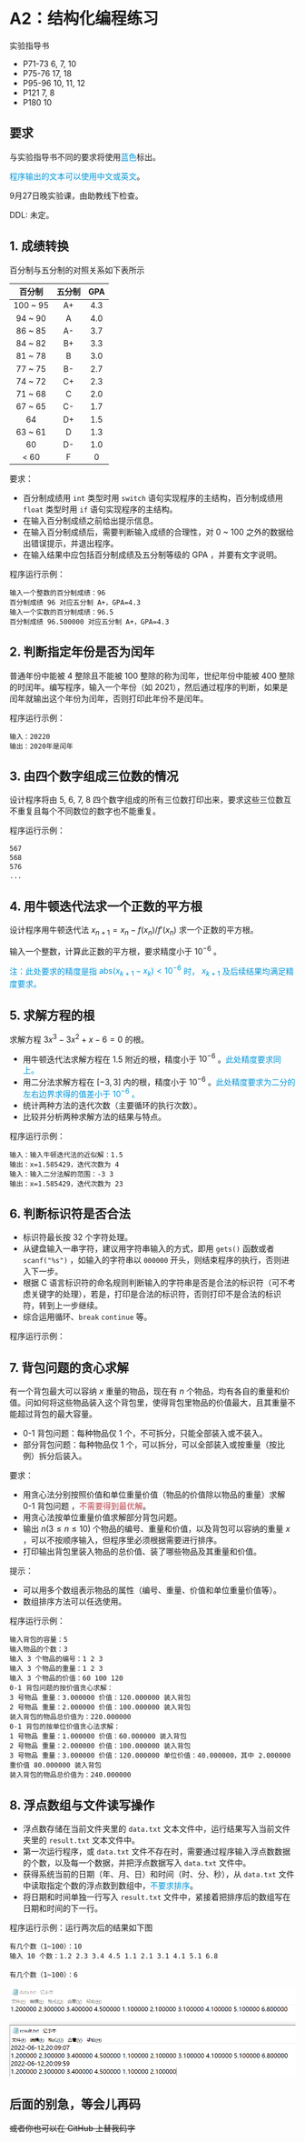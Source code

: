 # A2：结构化编程练习

实验指导书

 - P71-73 6, 7, 10
 - P75-76 17, 18
 - P95-96 10, 11, 12
 - P121 7, 8
 - P180 10

## 要求

与实验指导书不同的要求将使用<span style="color: #0095d9">蓝色</span>标出。

<span style="color: #0095d9">程序输出的文本可以使用中文或英文</span>。

9月27日晚实验课，由助教线下检查。

DDL: 未定。

## 1. 成绩转换

百分制与五分制的对照关系如下表所示

|   百分制    | 五分制 | GPA |
|:--------:|:---:|:---:|
| 100 ~ 95 | A+  | 4.3 |
| 94 ~ 90  |  A  | 4.0 |
| 86 ~ 85  | A-  | 3.7 |
| 84 ~ 82  | B+  | 3.3 |
| 81 ~ 78  |  B  | 3.0 |
| 77 ~ 75  | B-  | 2.7 |
| 74 ~ 72  | C+  | 2.3 |
| 71 ~ 68  |  C  | 2.0 |
| 67 ~ 65  | C-  | 1.7 |
|    64    | D+  | 1.5 |
| 63 ~ 61  |  D  | 1.3 |
|    60    | D-  | 1.0 |
|   < 60   |  F  |  0  |

要求：
- 百分制成绩用 `int` 类型时用 `switch` 语句实现程序的主结构，百分制成绩用 `float` 类型时用 `if` 语句实现程序的主结构。
- 在输入百分制成绩之前给出提示信息。
- 在输入百分制成绩后，需要判断输入成绩的合理性，对 0 ~ 100 之外的数据给出错误提示，并退出程序。
- 在输入结果中应包括百分制成绩及五分制等级的 GPA ，并要有文字说明。

程序运行示例：

```
输入一个整数的百分制成绩：96
百分制成绩 96 对应五分制 A+，GPA=4.3
输入一个实数的百分制成绩：96.5
百分制成绩 96.500000 对应五分制 A+，GPA=4.3
```

## 2. 判断指定年份是否为闰年

普通年份中能被 4 整除且不能被 100 整除的称为闰年，世纪年份中能被 400 整除的时闰年。编写程序，输入一个年份（如 2021），然后通过程序的判断，如果是闰年就输出这个年份为闰年，否则打印此年份不是闰年。

程序运行示例：

```
输入：20220
输出：2020年是闰年
```

## 3. 由四个数字组成三位数的情况

设计程序将由 5, 6, 7, 8 四个数字组成的所有三位数打印出来，要求这些三位数互不重复且每个不同数位的数字也不能重复。

程序运行示例：

```
567
568
576
...
```

## 4. 用牛顿迭代法求一个正数的平方根

设计程序用牛顿迭代法 $x_{n + 1} = x_n - f(x_n) / f'(x_n)$ 求一个正数的平方根。

输入一个整数，计算此正数的平方根，要求精度小于 $10^{-6}$ 。

<span style="color: #0095d9">注：此处要求的精度是指 $\mathrm{abs}(x_{k + 1} - x_{k}) < 10^{-6}$ 时， $x_{k + 1}$ 及后续结果均满足精度要求。<span style="color: #0095d9">

## 5. 求解方程的根

求解方程 $3x^3 - 3x^2 + x - 6 = 0$ 的根。

 - 用牛顿迭代法求解方程在 $1.5$ 附近的根，精度小于 $10^{-6}$ 。<span style="color: #0095d9">此处精度要求同上。<span style="color: #0095d9">
 - 用二分法求解方程在 $[-3, 3]$ 内的根，精度小于 $10^{-6}$ 。<span style="color: #0095d9">此处精度要求为二分的左右边界求得的值差小于 $10^{-6}$ 。<span style="color: #0095d9">
 - 统计两种方法的迭代次数（主要循环的执行次数）。
 - 比较并分析两种求解方法的结果与特点。

程序运行示例：

```
输入：输入牛顿迭代法的近似解：1.5
输出：x=1.585429，迭代次数为 4
输入：输入二分法解的范围：-3 3
输出：x=1.585429，迭代次数为 23
```

## 6. 判断标识符是否合法

 - 标识符最长按 32 个字符处理。
 - 从键盘输入一串字符，建议用字符串输入的方式，即用 `gets()` 函数或者 `scanf("%s")` ，如输入的字符串以 `000000` 开头，则结束程序的执行，否则进入下一步。
 - 根据 C 语言标识符的命名规则判断输入的字符串是否是合法的标识符（可不考虑关键字的处理），若是，打印是合法的标识符，否则打印不是合法的标识符，转到上一步继续。
 - 综合运用循环、`break` `continue` 等。

程序运行示例：



## 7. 背包问题的贪心求解

有一个背包最大可以容纳 $x$ 重量的物品，现在有 $n$ 个物品，均有各自的重量和价值。问如何将这些物品装入这个背包里，使得背包里物品的价值最大，且其重量不能超过背包的最大容量。

 - 0-1 背包问题：每种物品仅 1 个，不可拆分，只能全部装入或不装入。
 - 部分背包问题：每种物品仅 1 个，可以拆分，可以全部装入或按重量（按比例）拆分后装入。

要求：
 - 用贪心法分别按照价值和单位重量价值（物品的价值除以物品的重量）求解 0-1 背包问题 ，<span style="color: #b94047">不需要得到最优解</span>。
 - 用贪心法按单位重量价值求解部分背包问题。
 - 输出 $n(3 \le n \le 10)$ 个物品的编号、重量和价值，以及背包可以容纳的重量 $x$ ，可以不按顺序输入，但程序里必须根据需要进行排序。
 - 打印输出背包里装入物品的总价值、装了哪些物品及其重量和价值。

提示：
 - 可以用多个数组表示物品的属性（编号、重量、价值和单位重量价值等）。
 - 数组排序方法可以任选使用。

程序运行示例：

```
输入背包的容量：5
输入物品的个数：3
输入 3 个物品的编号：1 2 3
输入 3 个物品的重量：1 2 3
输入 3 个物品的价值：60 100 120
0-1 背包问题的按价值贪心求解：
3 号物品 重量：3.000000 价值：120.000000 装入背包
2 号物品 重量：2.000000 价值：100.000000 装入背包
装入背包的物品总价值为：220.000000
0-1 背包的按单位价值贪心法求解：
1 号物品 重量：1.000000 价值：60.000000 装入背包
2 号物品 重量：2.000000 价值：100.000000 装入背包
3 号物品 重量：3.000000 价值：120.000000 单位价值：40.000000，其中 2.000000 重价值 80.000000 装入背包
装入背包的物品总价值为：240.000000
```

## 8. 浮点数组与文件读写操作

 - 浮点数存储在当前文件夹里的 `data.txt` 文本文件中，运行结果写入当前文件夹里的 `result.txt` 文本文件中。
 - 第一次运行程序，或 `data.txt` 文件不存在时，需要通过程序输入浮点数数据的个数，以及每一个数据，并把浮点数据写入 `data.txt` 文件中。
 - 获得系统当前的日期（年、月、日）和时间（时、分、秒），从 `data.txt` 文件中读取指定个数的浮点数到数组中，<span style="color: #0095d9">不要求排序</span>。
 - 将日期和时间单独一行写入 `result.txt` 文件中，紧接着把排序后的数组写在日期和时间的下一行。

程序运行示例：运行两次后的结果如下图

```
有几个数（1~100）：10
输入 10 个数：1.2 2.3 3.4 4.5 1.1 2.1 3.1 4.1 5.1 6.8

有几个数（1~100）：6
```

![](image/a2-1.png)

## 后面的别急，等会儿再码

~~或者你也可以在 GitHub 上替我码字~~